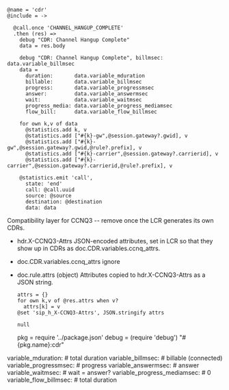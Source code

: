     @name = 'cdr'
    @include = ->

      @call.once 'CHANNEL_HANGUP_COMPLETE'
      .then (res) =>
        debug "CDR: Channel Hangup Complete"
        data = res.body

        debug "CDR: Channel Hangup Complete", billmsec: data.variable_billmsec
        data =
          duration:       data.variable_mduration
          billable:       data.variable_billmsec
          progress:       data.variable_progressmsec
          answer:         data.variable_answermsec
          wait:           data.variable_waitmsec
          progress_media: data.variable_progress_mediamsec
          flow_bill:      data.variable_flow_billmsec

        for own k,v of data
          @statistics.add k, v
          @statistics.add ["#{k}-gw",@session.gateway?.gwid], v
          @statistics.add ["#{k}-gw",@session.gateway?.gwid,@rule?.prefix], v
          @statistics.add ["#{k}-carrier",@session.gateway?.carrierid], v
          @statistics.add ["#{k}-carrier",@session.gateway?.carrierid,@rule?.prefix], v

        @statistics.emit 'call',
          state: 'end'
          call: @call.uuid
          source: @source
          destination: @destination
          data: data

Compatibility layer for CCNQ3 -- remove once the LCR generates its own CDRs.

* hdr.X-CCNQ3-Attrs JSON-encoded attributes, set in LCR so that they show up in CDRs as doc.CDR.variables.ccnq_attrs.
* doc.CDR.variables.ccnq_attrs ignore
* doc.rule.attrs (object) Attributes copied to hdr.X-CCNQ3-Attrs as a JSON string.

      attrs = {}
      for own k,v of @res.attrs when v?
        attrs[k] = v
      @set 'sip_h_X-CCNQ3-Attrs', JSON.stringify attrs

      null

    pkg = require '../package.json'
    debug = (require 'debug') "#{pkg.name}:cdr"

variable_mduration: # total duration
variable_billmsec: # billable (connected)
variable_progressmsec: # progress
variable_answermsec: # answer
variable_waitmsec: # wait = answer?
variable_progress_mediamsec: # 0
variable_flow_billmsec: # total duration
